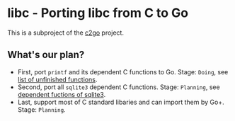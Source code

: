 libc - Porting libc from C to Go
======

This is a subproject of the [c2go](https://github.com/goplus/c2go) project.

## What's our plan?

- First, port `printf` and its dependent C functions to Go. Stage: `Doing`, see [list of unfinished functions](https://github.com/goplus/libc/blob/musl-go/c2go_autogen.go).
- Second, port all `sqlite3` dependent C functions. Stage: `Planning`, see [dependent fuctions of sqlite3](https://github.com/goplus/sqlite/blob/main/c2go_autogen.go).
- Last, support most of C standard libaries and can import them by Go+. Stage: `Planning`.

